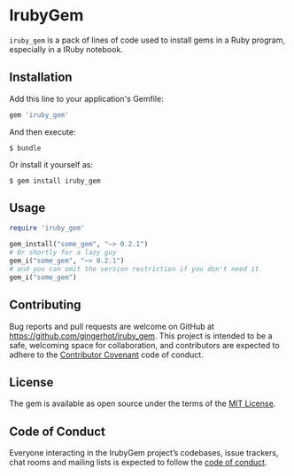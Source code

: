 # IrubyGem

`iruby_gem` is a pack of lines of code used to install gems in a Ruby program, especially in a IRuby notebook.

## Installation

Add this line to your application's Gemfile:

```ruby
gem 'iruby_gem'
```

And then execute:

    $ bundle

Or install it yourself as:

    $ gem install iruby_gem

## Usage

```ruby
require 'iruby_gem'

gem_install("some_gem", "~> 0.2.1")
# Or shortly for a lazy guy
gem_i("some_gem", "~> 0.2.1")
# and you can omit the version restriction if you don't need it
gem_i("some_gem")
```

## Contributing

Bug reports and pull requests are welcome on GitHub at https://github.com/gingerhot/iruby_gem. This project is intended to be a safe, welcoming space for collaboration, and contributors are expected to adhere to the [Contributor Covenant](http://contributor-covenant.org) code of conduct.

## License

The gem is available as open source under the terms of the [MIT License](https://opensource.org/licenses/MIT).

## Code of Conduct

Everyone interacting in the IrubyGem project’s codebases, issue trackers, chat rooms and mailing lists is expected to follow the [code of conduct](https://github.com/gingerhot/iruby_gem/blob/master/CODE_OF_CONDUCT.md).
